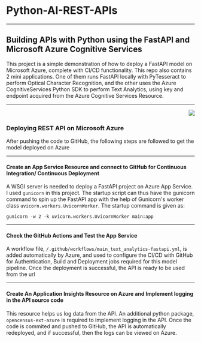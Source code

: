 # Python-AI-REST-APIs

---

## Building APIs with Python using the FastAPI and Microsoft Azure Cognitive Services

This project is a simple demonstration of how to deploy a FastAPI model on Microsoft Azure, complete with CI/CD functionality. This repo also contains 2 mini applications. One of them runs FastAPI locally with PyTesseract to perform Optical Character Recognition, and the other uses the Azure CognitiveServices Python SDK to perform Text Analytics, using key and endpoint acquired from the Azure Cognitive Services Resource.

---

<div align="right">
<img src="ps://github.com/ovokpus/Python-AI-REST-APIs/blob/454fd1040f9ccabf2b891973bfe2c3096f02fbfd/images/azure-cognitive-services.png">
</div>

### Deploying REST API on Microsoft Azure

After pushing the code to GitHub, the following steps are followed to get the model deployed on Azure

---

#### Create an App Service Resource and connect to GitHub for Continuous Integration/ Continuous Deployment

A WSGI server is needed to deploy a FastAPI project on Azure App Service. I used `gunicorn` in this project. The startup script can thus have the gunicorn command to spin up the FastAPI app with the help of Gunicorn's worker class `uvicorn.workers.UvicornWorker`. The startup command is given as:

```
gunicorn -w 2 -k uvicorn.workers.UvicornWorker main:app
```

---

#### Check the GitHub Actions and Test the App Service

A workflow file, `/.github/workflows/main_text_analytics-fastapi.yml`, is added automatically by Azure, and used to configure the CI/CD with GitHub for Authentication, Build and Deployment jobs required for this model pipeline. Once the deployment is successful, the API is ready to be used from the url

---

#### Create An Application Insights Resource on Azure and Implement logging in the API source code

This resource helps us log data from the API. An additional python package, `opencensus-ext-azure` is required to implement logging in the API. Once the code is commited and pushed to GitHub, the API is automatically redeployed, and if successful, then the logs can be viewed on Azure.
